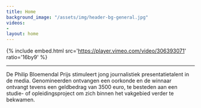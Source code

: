 ```yaml
---
title: Home
background_image: "/assets/img/header-bg-general.jpg"
videos:
- 
layout: home
---
```


{% include embed.html src='https://player.vimeo.com/video/306393071' ratio='16by9' %}

---

De Philip Bloemendal Prijs stimuleert jong journalistiek presentatietalent in de media. Genomineerden ontvangen een oorkonde en de winnaar ontvangt tevens een geldbedrag van 3500 euro, te besteden aan een studie- of opleidingsproject om zich binnen het vakgebied verder te bekwamen.
